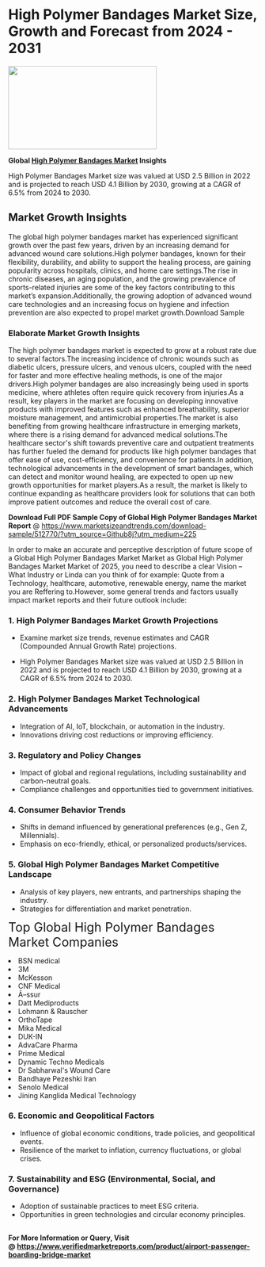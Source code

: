 <H1>High Polymer Bandages Market Size, Growth and Forecast from 2024 - 2031</H1><img class="aligncenter size-medium wp-image-584254" src="https://thirdeyenews.in/wp-content/uploads/2024/09/Global-Market-Research-300x168.jpeg" alt="" width="300" height="168" /><p><strong>Global&nbsp;<a href="https://www.marketsizeandtrends.com/download-sample/512770/?utm_source=Github8j?utm_medium=225">High Polymer Bandages Market</a> Insights</strong></p><p>High Polymer Bandages Market size was valued at USD 2.5 Billion in 2022 and is projected to reach USD 4.1 Billion by 2030, growing at a CAGR of 6.5% from 2024 to 2030.</p><p><h2>Market Growth Insights</h2> The global high polymer bandages market has experienced significant growth over the past few years, driven by an increasing demand for advanced wound care solutions.High polymer bandages, known for their flexibility, durability, and ability to support the healing process, are gaining popularity across hospitals, clinics, and home care settings.The rise in chronic diseases, an aging population, and the growing prevalence of sports-related injuries are some of the key factors contributing to this market’s expansion.Additionally, the growing adoption of advanced wound care technologies and an increasing focus on hygiene and infection prevention are also expected to propel market growth.Download Sample <h3>Elaborate Market Growth Insights</h3> The high polymer bandages market is expected to grow at a robust rate due to several factors.The increasing incidence of chronic wounds such as diabetic ulcers, pressure ulcers, and venous ulcers, coupled with the need for faster and more effective healing methods, is one of the major drivers.High polymer bandages are also increasingly being used in sports medicine, where athletes often require quick recovery from injuries.As a result, key players in the market are focusing on developing innovative products with improved features such as enhanced breathability, superior moisture management, and antimicrobial properties.The market is also benefiting from growing healthcare infrastructure in emerging markets, where there is a rising demand for advanced medical solutions.The healthcare sector's shift towards preventive care and outpatient treatments has further fueled the demand for products like high polymer bandages that offer ease of use, cost-efficiency, and convenience for patients.In addition, technological advancements in the development of smart bandages, which can detect and monitor wound healing, are expected to open up new growth opportunities for market players.As a result, the market is likely to continue expanding as healthcare providers look for solutions that can both improve patient outcomes and reduce the overall cost of care.</p><p><span class=""><strong>Download Full PDF Sample Copy of Global High Polymer Bandages Market Report</strong> @ <a href="https://www.marketsizeandtrends.com/download-sample/512770/?utm_source=Github8j?utm_medium=225" target="_blank">https://www.marketsizeandtrends.com/download-sample/512770/?utm_source=Github8j?utm_medium=225</a></span></p><p>In order to make an accurate and perceptive description of future scope of a Global&nbsp;High Polymer Bandages Market Market as Global&nbsp;High Polymer Bandages Market Market of 2025, you need to describe a clear Vision &ndash; What Industry or Linda can you think of for example: Quote from a Technology, healthcare, automotive, renewable energy, name the market you are Reffering to.However, some general trends and factors usually impact market reports and their future outlook include:</p><h3>1.&nbsp;<strong>High Polymer Bandages Market Growth Projections</strong></h3><ul><li>Examine market size trends, revenue estimates and CAGR (Compounded Annual Growth Rate) projections.</li><li><p>High Polymer Bandages Market size was valued at USD 2.5 Billion in 2022 and is projected to reach USD 4.1 Billion by 2030, growing at a CAGR of 6.5% from 2024 to 2030.</p></li></ul><h3>2.&nbsp;<strong>High Polymer Bandages Market Technological Advancements</strong></h3><ul><li>Integration of AI, IoT, blockchain, or automation in the industry.</li><li>Innovations driving cost reductions or improving efficiency.</li></ul><h3>3.&nbsp;<strong>Regulatory and Policy Changes</strong></h3><ul><li>Impact of global and regional regulations, including sustainability and carbon-neutral goals.</li><li>Compliance challenges and opportunities tied to government initiatives.</li></ul><h3>4.&nbsp;<strong>Consumer Behavior Trends</strong></h3><ul><li>Shifts in demand influenced by generational preferences (e.g., Gen Z, Millennials).</li><li>Emphasis on eco-friendly, ethical, or personalized products/services.</li></ul><h3>5.&nbsp;<strong>Global High Polymer Bandages Market Competitive Landscape</strong></h3><ul><li>Analysis of key players, new entrants, and partnerships shaping the industry.</li><li>Strategies for differentiation and market penetration.</li></ul><p data-pm-slice="1 1 []"><span style="color: inherit; font-family: inherit; font-size: 25px;">Top Global High Polymer Bandages Market Companies</span></p><div class="" data-test-id=""><p><li>BSN medical</li><li> 3M</li><li> McKesson</li><li> CNF Medical</li><li> Ã–ssur</li><li> Datt Mediproducts</li><li> Lohmann & Rauscher</li><li> OrthoTape</li><li> Mika Medical</li><li> DUK-IN</li><li> AdvaCare Pharma</li><li> Prime Medical</li><li> Dynamic Techno Medicals</li><li> Dr Sabharwal's Wound Care</li><li> Bandhaye Pezeshki Iran</li><li> Senolo Medical</li><li> Jining Kanglida Medical Technology</li></p></div><h3>6.&nbsp;<strong>Economic and Geopolitical Factors</strong></h3><ul><li>Influence of global economic conditions, trade policies, and geopolitical events.</li><li>Resilience of the market to inflation, currency fluctuations, or global crises.</li></ul><h3>7.&nbsp;<strong>Sustainability and ESG (Environmental, Social, and Governance)</strong></h3><ul><li>Adoption of sustainable practices to meet ESG criteria.</li><li>Opportunities in green technologies and circular economy principles.</li></ul><h2><strong style="font-size: 14px;">For More Information or Query, Visit @&nbsp;</strong><a style="background-color: #ffffff; font-size: 14px;" href="https://www.marketsizeandtrends.com/report/high-polymer-bandages-market/" target="_blank">https://www.verifiedmarketreports.com/product/airport-passenger-boarding-bridge-market</a></h2>